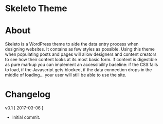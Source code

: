 Skeleto Theme
===

About
====

Skeleto is a WordPress theme to aide the data entry process when designing websites. It contains as few styles as possible. Using this theme when populating posts and pages will allow designers and content creators to see how their content looks at its most basic form. If content is digestible as pure markup you can implement an accessibility baseline: if the CSS fails to load, if the Javascript gets blocked, if the data connection drops in the middle of loading... your user will still be able to use the site.

Changelog
====

v0.1 [ 2017-03-06 ]

* Initial commit.
